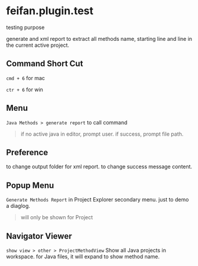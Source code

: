 # feifan.plugin.test
testing purpose

generate and xml report to extract all methods name, starting line and line in the current active project.

## Command Short Cut
`cmd + 6` for mac

`ctr + 6` for win

## Menu
`Java Methods > generate report`
to call command

> if no active java in editor, prompt user.
> if success, prompt file path.

## Preference
to change output folder for xml report.
to change success message content.

## Popup Menu
`Generate Methods Report` in Project Explorer secondary menu.
just to demo a diaglog.

> will only be shown for Project

## Navigator Viewer
`show view > other > ProjectMethodView`
Show all Java projects in workspace.
for Java files, it will expand to show method name.
